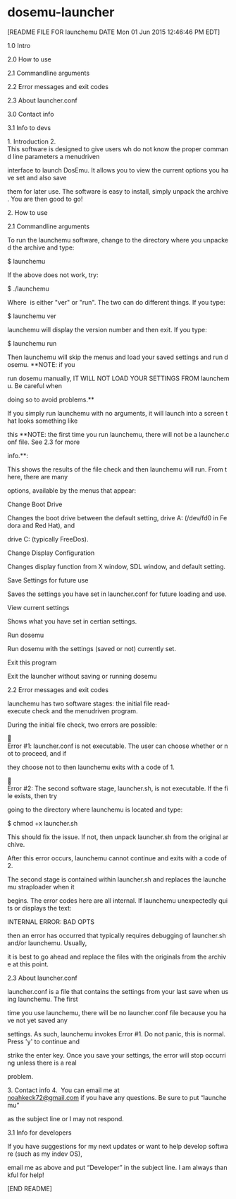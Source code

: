 # dosemu-launcher

[README FILE FOR launchemu DATE Mon 01 Jun 2015 12:46:46 PM EDT]

1.0 Intro

2.0 How to use

  2.1 Command­line arguments
  
  2.2 Error messages and exit codes
  
  2.3 About launcher.conf
  
3.0 Contact info

3.1 Info to devs

1. Introduction
2. 
This software is designed to give users wh do not know the proper command line parameters a menudriven

interface to launch DosEmu. It allows you to view the current options you have set and also save

them for later use. The software is easy to install, simply unpack the archive. You are then good to go!

2. How to use

2.1 Command­line arguments

To run the launchemu software, change to the directory where you unpacked the archive and type:

$ launchemu <args>

If the above does not work, try:

$ ./launchemu <args>

Where <args> is either "ver" or "run". The two can do different things. If you type:

$ launchemu ver

launchemu will display the version number and then exit. If you type:

$ launchemu run

Then launchemu will skip the menus and load your saved settings and run dosemu. **NOTE: if you

run dosemu manually, IT WILL NOT LOAD YOUR SETTINGS FROM launchemu. Be careful when

doing so to avoid problems.**

If you simply run launchemu with no arguments, it will launch into a screen that looks something like

this **NOTE: the first time you run launchemu, there will not be a launcher.conf file. See 2.3 for more

info.**:

This shows the results of the file check and then launchemu will run. From there, there are many

options, available by the menus that appear:

Change Boot Drive ­

Changes the boot drive between the default setting, drive A: (/dev/fd0 in Fedora and Red Hat), and

drive C: (typically FreeDos).

Change Display Configuration ­

Changes display function from X window, SDL window, and default setting.

Save Settings for future use ­ 

Saves the settings you have set in launcher.conf for future loading and use.

View current settings ­

Shows what you have set in certian settings.

Run dosemu ­

Run dosemu with the settings (saved or not) currently set.

Exit this program ­

Exit the launcher without saving or running dosemu

2.2 Error messages and exit codes

launchemu has two software stages: the initial file read­execute check and the menu­driven program.

During the initial file check, two errors are possible:

 Error #1: launcher.conf is not executable. The user can choose whether or not to proceed, and if

they choose not to then launchemu exits with a code of 1.

 Error #2: The second software stage, launcher.sh, is not executable. If the file exists, then try

going to the directory where launchemu is located and type:

$ chmod +x launcher.sh

This should fix the issue. If not, then unpack launcher.sh from the original archive.

After this error occurs, launchemu cannot continue and exits with a code of 2.

The second stage is contained within launcher.sh and replaces the launchemu strap­loader when it

begins. The error codes here are all internal. If launchemu unexpectedly quits or displays the text:

INTERNAL ERROR: BAD OPTS

then an error has occurred that typically requires debugging of launcher.sh and/or launchemu. Usually,

it is best to go ahead and replace the files with the originals from the archive at this point.

2.3 About launcher.conf

launcher.conf is a file that contains the settings from your last save when using launchemu. The first

time you use launchemu, there will be no launcher.conf file because you have not yet saved any

settings. As such, launchemu invokes Error #1. Do not panic, this is normal. Press 'y' to continue and

strike the enter key. Once you save your settings, the error will stop occurring unless there is a real

problem.

3. Contact info
4. 
You can email me at noahkeck72@gmail.com if you have any questions. Be sure to put “launchemu”

as the subject line or I may not respond.

3.1 Info for developers


If you have suggestions for my next updates or want to help develop software (such as my indev OS),

email me as above and put “Developer” in the subject line. I am always thankful for help!

[END README]
